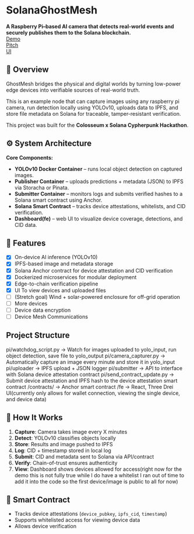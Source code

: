 # SolanaGhostMesh

**A Raspberry Pi–based AI camera that detects real-world events and securely publishes them to the Solana blockchain.**
<br/>[Demo](https://youtu.be/eP_a-cmqfsk)
<br/>[Pitch](https://youtu.be/7YC9A-6QJgQ)
<br/>[UI](https://solana-ghost-mesh-4rxz.vercel.app)
## 🚀 Overview

GhostMesh bridges the physical and digital worlds by turning low-power edge devices into verifiable sources of real-world truth.

This is an example node that can capture images using any raspberry pi camera, run detection locally using YOLOv10, uploads data to IPFS, and store file metadata on Solana for traceable, tamper-resistant verification.

This project was built for the **Colosseum x Solana Cypherpunk Hackathon**.


## ⚙️ System Architecture

**Core Components:**
- **YOLOv10 Docker Container** – runs local object detection on captured images.
- **Publisher Container** – uploads predictions + metadata (JSON) to IPFS via Storacha or Pinata.
- **Submitter Container** – monitors logs and submits verified hashes to a Solana smart contract using Anchor.
- **Solana Smart Contract** – tracks device attestations, whitelists, and CID verification.
- **Dashboard(fe)** – web UI to visualize device coverage, detections, and CID data.


## 🧩 Features

* [x] On-device AI inference (YOLOv10)  
* [x] IPFS-based image and metadata storage  
* [x] Solana Anchor contract for device attestation and CID verification  
* [x] Dockerized microservices for modular deployment  
* [x] Edge-to-chain verification pipeline  
* [x] UI To view devices and uploaded files
* [ ] (Stretch goal) Wind + solar-powered enclosure for off-grid operation
* [ ] More devices
* [ ] Device data encryption
* [ ] Device Mesh Communications

## Project Structure
pi/watchdog_script.py → Watch for images uploaded to yolo_input, run object detection, save file to yolo_output
pi/camera_capturer.py → Automatically capture an image every minute and store it in yolo_input
pi/uploader → IPFS upload + JSON logger
pi/submitter → API to interface with Solana device attestation contract 
pi/send_contract_update.py → Submit device attestation and IPFS hash to the device attestation smart contract 
/contracts/ → Anchor smart contract
/fe →  React, Three Drei UI(currently only allows for wallet connection, viewing the single device, and device data)


## 🧠 How It Works

1. **Capture**: Camera takes image every X minutes  
2. **Detect**: YOLOv10 classifies objects locally  
3. **Store**: Results and image pushed to IPFS  
4. **Log**: CID + timestamp stored in local log  
5. **Submit**: CID and metadata sent to Solana via API/contract  
6. **Verify**: Chain-of-trust ensures authenticity
7. **View**: Dashboard shows devices allowed for access(right now for the demo this is not fully true while I do have a whitelist I ran out of time to add it into the code so the first device/image is public to all for now)

## 🔐 Smart Contract

- Tracks device attestations (`device_pubkey`, `ipfs_cid`, `timestamp`)  
- Supports whitelisted access for viewing device data  
- Allows device verification


